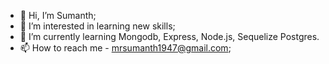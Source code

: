 - 👋 Hi, I’m Sumanth;
- 👀 I’m interested in learning new skills;
- 🌱 I’m currently learning Mongodb, Express, Node.js, Sequelize Postgres.
- 📫 How to reach me - mrsumanth1947@gmail.com;

<!---
sumanth-08/sumanth-08 is a ✨ special ✨ repository because its `README.md` (this file) appears on your GitHub profile.
You can click the Preview link to take a look at your changes.
--->
